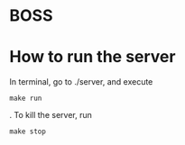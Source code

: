 BOSS
===============
# How to run the server
In terminal, go to ./server, and execute

    make run

. To kill the server, run

    make stop

<!--
The -B is just to avoid generating .py[co] files on import.


# How to use server's RPC
The server currently only support HTTP POST.
Denote server's IP as SERVER_IP. Do HTTP POST to 

    http://SERVER_IP:10080/localize

with JSON object:

    {
        'type':'localization',
        'data':{
            'wifi':{
                'timestamp':timestamp,
                'sigstr':signature_string
            }
        }
    }

in which timestamp is an integer, and signature_string is formatted as 

    "MAC Address1:SSID1:RSSI1 MAC Address2:SSID2:RSSI2 ..."

in which MAC Address are in the form of six groups of two hexadecimal digits separated by colons (:), SSID are all "UNKNOWN", and RSSI are integers with unit dBm (normally negative).

The server will return the result location as string with format:

    "[[Building Name, [x, y, z]], Confidence]"

in which Building Name is a string of building name. x, y, and z are corresponding decimal value of the coordinate, and Confidence is the decimal confidence value ranging in [0, 1]. The coordinate is determined as described in [this part](#how-to-get-coordinate)

Examples can be found in 

    ./server/testclient.py

or 

    ./mobile_audit/src/mobile/SFS/HybridLoc.java


# How to get coordinate
Open MATLAB, go to the root folder of this repository, run

    image = imread('./resources/maps/SDH/4th Floor_clean.png');
    imshow(image);

to show the map of SDH 4th floor.
The path can be changed to 

'./resources/maps/Soda/soda-4-map-tabloid.png' 

for Soda Hall 4th floor.

In the opened dialog, Click the icon of "data cursor" in the Toolbar, and click on the map to get the X and Y of the point.

# Which maps are currently used in the server

    './resources/maps/SDH/4th Floor_clean.png'

and 

    './resources/maps/Soda/soda-4-map-tabloid.png'


# How to use the Android app
Compile the mobile_audit, install it on Android phone, and click the "HybridLoc". Click "Locate Me!" to get the location. It may take couple of seconds to return the result, but the server is still being improved.
-->